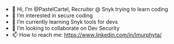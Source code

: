 - 👋 Hi, I’m @PastelCartel, Recruiter @ Snyk trying to learn coding
- 👀 I’m interested in secure coding
- 🌱 I’m currently learning Snyk tools for devs
- 💞️ I’m looking to collaborate on Dev Security
- 📫 How to reach me: https://www.linkedin.com/in/lmurphyta/

<!---
PastelCartel/PastelCartel is a ✨ special ✨ repository because its `README.md` (this file) appears on your GitHub profile.
You can click the Preview link to take a look at your changes.
--->
